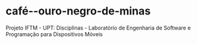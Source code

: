 # café--ouro-negro-de-minas
Projeto IFTM - UPT: Disciplinas - Laboratório de Engenharia de Software e Programação para Dispositivos Móveis
